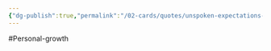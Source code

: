 ```yaml
---
{"dg-publish":true,"permalink":"/02-cards/quotes/unspoken-expectations-are-premeditated-resentments/","noteIcon":"","created":"2024-12-22T19:07:34.707+01:00","updated":"2024-12-29T13:58:44.798+01:00"}
---
```


#Personal-growth 
